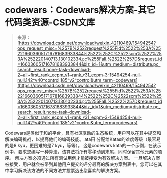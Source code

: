 <!--yml
category: codewars
date: 2022-08-13 11:28:53
-->

# codewars：Codewars解决方案-其它代码类资源-CSDN文库

> 来源：[https://download.csdn.net/download/weixin_42110469/15494254?ops_request_misc=%257B%2522request%255Fid%2522%253A%2522166036051716781683933844%2522%252C%2522scm%2522%253A%252220140713.130102334.pc%255Fall.%2522%257D&request_id=166036051716781683933844&biz_id=1&utm_medium=distribute.pc_search_result.none-task-download-2~all~first_rank_ecpm_v1~rank_v31_ecpm-3-15494254-null-null.142^v40^control,185^v2^control&utm_term=codewars](https://download.csdn.net/download/weixin_42110469/15494254?ops_request_misc=%257B%2522request%255Fid%2522%253A%2522166036051716781683933844%2522%252C%2522scm%2522%253A%252220140713.130102334.pc%255Fall.%2522%257D&request_id=166036051716781683933844&biz_id=1&utm_medium=distribute.pc_search_result.none-task-download-2~all~first_rank_ecpm_v1~rank_v31_ecpm-3-15494254-null-null.142^v40^control,185^v2^control&utm_term=codewars)

Codewars是类似于和的平台，具有社区驱动的生态系统，用户可以在其中提交和解决编码挑战，以提高他们的编码技能。 ata田 分配给Katas的难度等级（最容易的是8 kyu，更困难的是7 kyu，等等）。 这是codewars kata的一个示例，在该示例中，要求您编写一种算法，该算法将所有零移动到末尾，同时保留其他元素的顺序。 解决方案必须通过所有测试用例才能被接受为有效解决方案。 一旦解决方案被接受，用户就会被带到其他用户提交的评分最高的解决方案列表中，您可以在其中学习解决该方法的不同方法并投票选出您喜欢的解决方案。